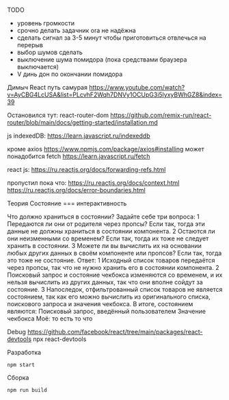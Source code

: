 TODO
  * уровень громкости
  * срочно делать задачник ora не надёжна
  * сделать сигнал за 3-5 минут чтобы приготовиться отвлечься на перерыв
  * выбор шумов сделать
  * выключение шума помидора (пока средствами браузера выключается)
  * V динь дон по окончании помидора



Димыч React путь самурая
  https://www.youtube.com/watch?v=AyCBG4LcUSA&list=PLcvhF2Wqh7DNVy1OCUpG3i5lyxyBWhGZ8&index=39

Остановился тут:
  react-router-dom
    https://github.com/remix-run/react-router/blob/main/docs/getting-started/installation.md

  js indexedDB: 
    https://learn.javascript.ru/indexeddb

  кроме axios 
    https://www.npmjs.com/package/axios#installing
  может понадобится fetch
    https://learn.javascript.ru/fetch

  react js: 
    https://ru.reactjs.org/docs/forwarding-refs.html

  пропустил пока что:
    https://ru.reactjs.org/docs/context.html
    https://ru.reactjs.org/docs/error-boundaries.html
  
Теория
  Состояние === интерактивность

  Что должно храниться в состоянии? Задайте себе три вопроса:
    1 Передаются ли они от родителя через пропсы? Если так, тогда эти данные не должны храниться в состоянии компонента.
    2 Остаются ли они неизменными со временем? Если так, тогда их тоже не следует хранить в состоянии.
    3 Можете ли вы вычислить их на основании любых других данных в своём компоненте или пропсов? Если так, тогда это тоже не состояние.
      Ответ:
        1 Исходный список товаров передаётся через пропсы, так что не нужно хранить его в состоянии компонента. 
        2 Поисковый запрос и состояние чекбокса изменяются со временем, и их нельзя вычислить из других данных, так что они вполне сойдут за состояние. 
        3 Напоследок, отфильтрованный список товаров не является состоянием, так как его можно вычислить из оригинального списка, поискового запроса и значения чекбокса.
          В итоге, состоянием являются:
            Поисковый запрос, введённый пользователем
            Значение чекбокса
              Моё: то есть то что
  
Debug 
  https://github.com/facebook/react/tree/main/packages/react-devtools
  npx react-devtools

Разработка
  ```
  npm start
  ```
Сборка
  ```
  npm run build
  ```
